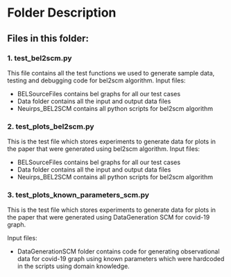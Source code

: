 # Folder Description

## Files in this folder:

### 1. test_bel2scm.py
This file contains all the test functions we used to generate sample data, testing and debugging
code for bel2scm algorithm.
Input files:
- BELSourceFiles contains bel graphs for all our test cases
- Data folder contains all the input and output data files
- Neuirps_BEL2SCM contains all python scripts for bel2scm algorithm

### 2. test_plots_bel2scm.py
 This is the test file which stores experiments to generate data 
 for plots in the paper that were generated using bel2scm algorithm.
Input files:
- BELSourceFiles contains bel graphs for all our test cases
- Data folder contains all the input and output data files
- Neuirps_BEL2SCM contains all python scripts for bel2scm algorithm

### 3. test_plots_known_parameters_scm.py
This is the test file which stores experiments to generate data 
for plots in the paper that were generated using DataGeneration SCM for covid-19 graph.

Input files:
- DataGenerationSCM folder contains code for generating 
observational data for covid-19 graph using known parameters which 
were hardcoded in the scripts using domain knowledge.